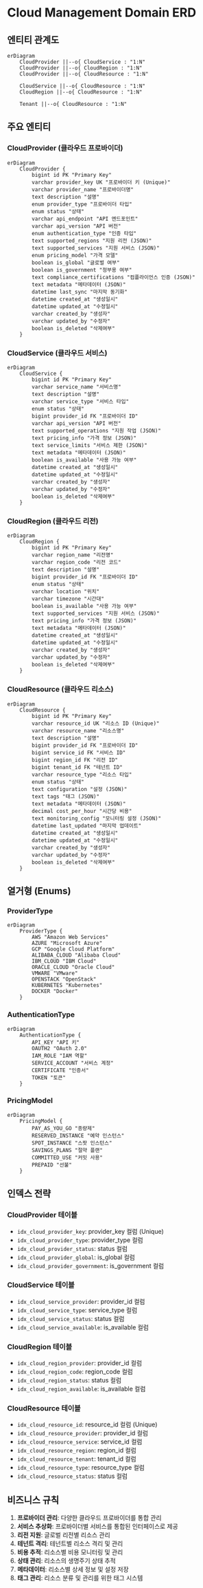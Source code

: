 # Cloud Management Domain ERD

## 엔티티 관계도

```mermaid
erDiagram
    CloudProvider ||--o{ CloudService : "1:N"
    CloudProvider ||--o{ CloudRegion : "1:N"
    CloudProvider ||--o{ CloudResource : "1:N"
    
    CloudService ||--o{ CloudResource : "1:N"
    CloudRegion ||--o{ CloudResource : "1:N"
    
    Tenant ||--o{ CloudResource : "1:N"
```

## 주요 엔티티

### CloudProvider (클라우드 프로바이더)
```mermaid
erDiagram
    CloudProvider {
        bigint id PK "Primary Key"
        varchar provider_key UK "프로바이더 키 (Unique)"
        varchar provider_name "프로바이더명"
        text description "설명"
        enum provider_type "프로바이더 타입"
        enum status "상태"
        varchar api_endpoint "API 엔드포인트"
        varchar api_version "API 버전"
        enum authentication_type "인증 타입"
        text supported_regions "지원 리전 (JSON)"
        text supported_services "지원 서비스 (JSON)"
        enum pricing_model "가격 모델"
        boolean is_global "글로벌 여부"
        boolean is_government "정부용 여부"
        text compliance_certifications "컴플라이언스 인증 (JSON)"
        text metadata "메타데이터 (JSON)"
        datetime last_sync "마지막 동기화"
        datetime created_at "생성일시"
        datetime updated_at "수정일시"
        varchar created_by "생성자"
        varchar updated_by "수정자"
        boolean is_deleted "삭제여부"
    }
```

### CloudService (클라우드 서비스)
```mermaid
erDiagram
    CloudService {
        bigint id PK "Primary Key"
        varchar service_name "서비스명"
        text description "설명"
        varchar service_type "서비스 타입"
        enum status "상태"
        bigint provider_id FK "프로바이더 ID"
        varchar api_version "API 버전"
        text supported_operations "지원 작업 (JSON)"
        text pricing_info "가격 정보 (JSON)"
        text service_limits "서비스 제한 (JSON)"
        text metadata "메타데이터 (JSON)"
        boolean is_available "사용 가능 여부"
        datetime created_at "생성일시"
        datetime updated_at "수정일시"
        varchar created_by "생성자"
        varchar updated_by "수정자"
        boolean is_deleted "삭제여부"
    }
```

### CloudRegion (클라우드 리전)
```mermaid
erDiagram
    CloudRegion {
        bigint id PK "Primary Key"
        varchar region_name "리전명"
        varchar region_code "리전 코드"
        text description "설명"
        bigint provider_id FK "프로바이더 ID"
        enum status "상태"
        varchar location "위치"
        varchar timezone "시간대"
        boolean is_available "사용 가능 여부"
        text supported_services "지원 서비스 (JSON)"
        text pricing_info "가격 정보 (JSON)"
        text metadata "메타데이터 (JSON)"
        datetime created_at "생성일시"
        datetime updated_at "수정일시"
        varchar created_by "생성자"
        varchar updated_by "수정자"
        boolean is_deleted "삭제여부"
    }
```

### CloudResource (클라우드 리소스)
```mermaid
erDiagram
    CloudResource {
        bigint id PK "Primary Key"
        varchar resource_id UK "리소스 ID (Unique)"
        varchar resource_name "리소스명"
        text description "설명"
        bigint provider_id FK "프로바이더 ID"
        bigint service_id FK "서비스 ID"
        bigint region_id FK "리전 ID"
        bigint tenant_id FK "테넌트 ID"
        varchar resource_type "리소스 타입"
        enum status "상태"
        text configuration "설정 (JSON)"
        text tags "태그 (JSON)"
        text metadata "메타데이터 (JSON)"
        decimal cost_per_hour "시간당 비용"
        text monitoring_config "모니터링 설정 (JSON)"
        datetime last_updated "마지막 업데이트"
        datetime created_at "생성일시"
        datetime updated_at "수정일시"
        varchar created_by "생성자"
        varchar updated_by "수정자"
        boolean is_deleted "삭제여부"
    }
```

## 열거형 (Enums)

### ProviderType
```mermaid
erDiagram
    ProviderType {
        AWS "Amazon Web Services"
        AZURE "Microsoft Azure"
        GCP "Google Cloud Platform"
        ALIBABA_CLOUD "Alibaba Cloud"
        IBM_CLOUD "IBM Cloud"
        ORACLE_CLOUD "Oracle Cloud"
        VMWARE "VMware"
        OPENSTACK "OpenStack"
        KUBERNETES "Kubernetes"
        DOCKER "Docker"
    }
```

### AuthenticationType
```mermaid
erDiagram
    AuthenticationType {
        API_KEY "API 키"
        OAUTH2 "OAuth 2.0"
        IAM_ROLE "IAM 역할"
        SERVICE_ACCOUNT "서비스 계정"
        CERTIFICATE "인증서"
        TOKEN "토큰"
    }
```

### PricingModel
```mermaid
erDiagram
    PricingModel {
        PAY_AS_YOU_GO "종량제"
        RESERVED_INSTANCE "예약 인스턴스"
        SPOT_INSTANCE "스팟 인스턴스"
        SAVINGS_PLANS "절약 플랜"
        COMMITTED_USE "커밋 사용"
        PREPAID "선불"
    }
```

## 인덱스 전략

### CloudProvider 테이블
- `idx_cloud_provider_key`: provider_key 컬럼 (Unique)
- `idx_cloud_provider_type`: provider_type 컬럼
- `idx_cloud_provider_status`: status 컬럼
- `idx_cloud_provider_global`: is_global 컬럼
- `idx_cloud_provider_government`: is_government 컬럼

### CloudService 테이블
- `idx_cloud_service_provider`: provider_id 컬럼
- `idx_cloud_service_type`: service_type 컬럼
- `idx_cloud_service_status`: status 컬럼
- `idx_cloud_service_available`: is_available 컬럼

### CloudRegion 테이블
- `idx_cloud_region_provider`: provider_id 컬럼
- `idx_cloud_region_code`: region_code 컬럼
- `idx_cloud_region_status`: status 컬럼
- `idx_cloud_region_available`: is_available 컬럼

### CloudResource 테이블
- `idx_cloud_resource_id`: resource_id 컬럼 (Unique)
- `idx_cloud_resource_provider`: provider_id 컬럼
- `idx_cloud_resource_service`: service_id 컬럼
- `idx_cloud_resource_region`: region_id 컬럼
- `idx_cloud_resource_tenant`: tenant_id 컬럼
- `idx_cloud_resource_type`: resource_type 컬럼
- `idx_cloud_resource_status`: status 컬럼

## 비즈니스 규칙

1. **프로바이더 관리**: 다양한 클라우드 프로바이더를 통합 관리
2. **서비스 추상화**: 프로바이더별 서비스를 통합된 인터페이스로 제공
3. **리전 지원**: 글로벌 리전별 리소스 관리
4. **테넌트 격리**: 테넌트별 리소스 격리 및 관리
5. **비용 추적**: 리소스별 비용 모니터링 및 관리
6. **상태 관리**: 리소스의 생명주기 상태 추적
7. **메타데이터**: 리소스별 상세 정보 및 설정 저장
8. **태그 관리**: 리소스 분류 및 관리를 위한 태그 시스템
